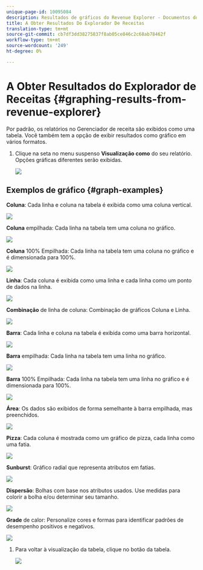 ```yaml
---
unique-page-id: 10095084
description: Resultados de gráficos do Revenue Explorer - Documentos do Marketing - Documentação do produto
title: A Obter Resultados Do Explorador De Receitas
translation-type: tm+mt
source-git-commit: cb7df3dd38275837f8ab05ce846c2c68ab78462f
workflow-type: tm+mt
source-wordcount: '249'
ht-degree: 0%

---
```



# A Obter Resultados do Explorador de Receitas {#graphing-results-from-revenue-explorer}

Por padrão, os relatórios no Gerenciador de receita são exibidos como uma tabela. Você também tem a opção de exibir resultados como gráfico em vários formatos.

1. Clique na seta no menu suspenso **Visualização como** do seu relatório. Opções gráficas diferentes serão exibidas.

   ![](assets/one-1.png)

## Exemplos de gráfico {#graph-examples}

**Coluna**: Cada linha e coluna na tabela é exibida como uma coluna vertical.

![](assets/column.png)

**Coluna** empilhada: Cada linha na tabela tem uma coluna no gráfico.

![](assets/stacked-column.png)

**Coluna** 100% Empilhada: Cada linha na tabela tem uma coluna no gráfico e é dimensionada para 100%.

![](assets/100-stacked-column.png)

**Linha**: Cada coluna é exibida como uma linha e cada linha como um ponto de dados na linha.

![](assets/line.png)

**Combinação** de linha de coluna: Combinação de gráficos Coluna e Linha.

![](assets/column-line-combo.png)

**Barra**: Cada linha e coluna na tabela é exibida como uma barra horizontal.

![](assets/bar.png)

**Barra** empilhada: Cada linha na tabela tem uma linha no gráfico.

![](assets/stacked-bar.png)

**Barra** 100% Empilhada: Cada linha na tabela tem uma linha no gráfico e é dimensionada para 100%.

![](assets/100-stacked-bar.png)

**Área**: Os dados são exibidos de forma semelhante à barra empilhada, mas preenchidos.

![](assets/area.png)

**Pizza**: Cada coluna é mostrada como um gráfico de pizza, cada linha como uma fatia.

![](assets/pie.png)

**Sunburst**: Gráfico radial que representa atributos em fatias.

![](assets/sunburst.png)

**Dispersão**: Bolhas com base nos atributos usados. Use medidas para colorir a bolha e/ou determinar seu tamanho.

![](assets/scatter.png)

**Grade** de calor: Personalize cores e formas para identificar padrões de desempenho positivos e negativos.

![](assets/heat-grid.png)

1. Para voltar à visualização da tabela, clique no botão da tabela.

   ![](assets/two-1.png)
